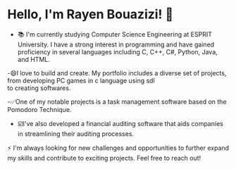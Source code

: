 
# Hello, I'm Rayen Bouazizi! 👋

- 📚 I'm currently studying Computer Science Engineering at ESPRIT University. I have a strong interest
in programming and have gained proficiency in several languages including C, C++, C#, Python, Java,
and HTML.

-😄I love to build and create. My portfolio includes a diverse set of projects, from developing PC games in c language using sdl  
to creating softwares.

 -✅One of my notable projects is a task management software based on the
Pomodoro Technique.

- ☑️I've also developed a financial auditing software that aids companies in streamlining their auditing processes.


 ⚡ I'm always looking for new challenges and opportunities to further expand my skills and contribute
to exciting projects. Feel free to reach out!

